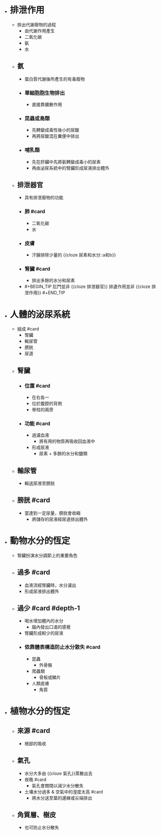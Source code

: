 - # 排泄作用
	- 排出代謝廢物的過程
		- 由代謝作用產生
		- 二氧化碳
		- 氨
		- 水
	- ## 氨
		- 蛋白質代謝後所產生的有毒廢物
		- ### 單細胞胞生物排出
			- 直接靠擴散作用
		- ### 昆蟲或鳥類
			- 先轉變成毒性後小的尿酸
			- 再將尿酸混在糞便中排出
		- ### 哺乳類
			- 先在肝臟中先將氨轉變成毒小的尿素
			- 再由泌尿系統中的腎臟形成尿液排出體外
	- ## 排泄器官
		- 具有排泄廢物的功能
		- ### 肺 #card
			- 二氧化碳
			- 水
		- ### 皮膚
			- 汗腺排除少量的 {{cloze 尿素和水分::a和b}}
		- ### 腎臟 #card
			- 排出多餘的水分和尿素
		- #+BEGIN_TIP
		  肛門並非 {{cloze 排泄器官}}
		  排遺作用並非 {{cloze 排泄作用}}
		  #+END_TIP
- # 人體的泌尿系統
	- 組成 #card
		- 腎臟
		- 輸尿管
		- 膀胱
		- 尿道
	- ## 腎臟
		- ### 位置 #card
			- 在右各一
			- 位於腹腔的背側
			- 脊柱的兩旁
		- ### 功能 #card
			- 過濾血液
				- 將有用的物質再吸收回血液中
			- 形成尿液
				- 尿素 + 多餘的水分和鹽類
	- ## 輸尿管
		- 輸送尿液至膀胱
	- ## 膀胱 #card
		- 當達到一定尿量，膀胱會收縮
			- 將儲存的尿液經尿道排出體外
- # 動物水分的恆定
	- 腎臟扮演水分調節上的重要角色
	- ## 過多 #card
		- 血液流經腎臟時，水分濾出
		- 形成尿液排出體外
	- ## 過少 #card #depth-1
		- 喝水增加體內的水分
			- 腦內發出口渴的感覺
		- 腎臟形成較少的尿液
		- ### 依靠體表構造防止水分散失 #card
			- 昆蟲
				- 外骨骼
			- 爬蟲類
				- 骨板或鱗片
			- 人類皮膚
				- 角質
- # 植物水分的恆定
	- ## 來源 #card
		- 根部的吸收
	- ## 氣孔
		- 水分大多由 {{cloze 氣孔}}蒸散出去
		- 夜晚 #card
			- 氣孔會關閉以減少水分散失
		- 土壤水分過多 & 空氣中的溼度太高 #card
			- 將水分送至葉的邊緣或尖端排出
	- ## 角質層、樹皮
		- 也可防止水分散失